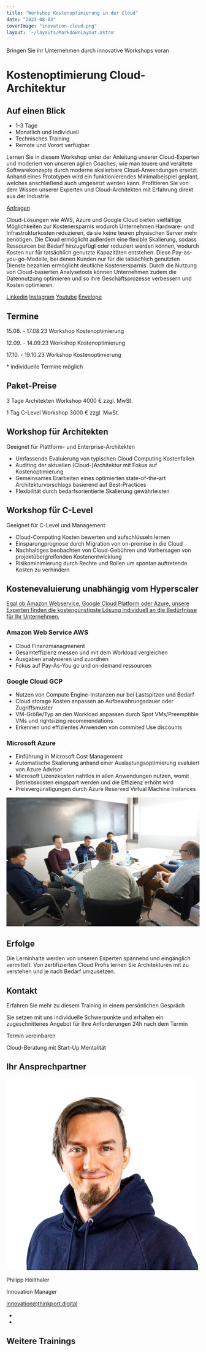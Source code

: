 ```yaml
---
title: "Workshop Kostenoptimierung in der Cloud"
date: "2023-08-03"
coverImage: "inovation-cloud.png"
layout: '~/layouts/MarkdownLayout.astro'
---
```


Bringen Sie ihr Unternehmen durch innovative Workshops voran

# Kostenoptimierung Cloud-Architektur

## Auf einen Blick

* 1-3 Tage
* Monatlich und Individuell
* Technisches Training
* Remote und Vorort verfügbar

Lernen Sie in diesem Workshop unter der Anleitung unserer Cloud-Experten und moderiert von unseren agilen Coaches, wie man teuere und veraltete Softwarekonzepte durch moderne skalierbare Cloud-Anwendungen ersetzt. Anhand eines Prototypen wird ein funktionierendes Minimalbeispiel geplant, welches anschließend auch umgesetzt werden kann. Profitieren Sie von dem Wissen unserer Experten und Cloud-Architekten mit Erfahrung direkt aus der Industrie.

[Anfragen](#sec1)

Cloud-Lösungen wie AWS, Azure und Google Cloud bieten vielfältige Möglichkeiten zur Kostenersparnis wodurch Unternehmen Hardware- und Infrastrukturkosten reduzieren, da sie keine teuren physischen Server mehr benötigen. Die Cloud ermöglicht außerdem eine flexible Skalierung, sodass Ressourcen bei Bedarf hinzugefügt oder reduziert werden können, wodurch Kosten nur für tatsächlich genutzte Kapazitäten entstehen. Diese Pay-as-you-go-Modelle, bei denen Kunden nur für die tatsächlich genutzten Dienste bezahlen ermöglicht deutliche Kostenersparnis. Durch die Nutzung von Cloud-basierten Analysetools können Unternehmen zudem die Datennutzung optimieren und so ihre Geschäftsprozesse verbessern und Kosten optimieren.

[](#linksection)[Linkedin](https://www.linkedin.com/company/11759873) [Instagram](https://www.instagram.com/thinkport/) [Youtube](https://www.youtube.com/channel/UCnke3WYRT6bxuMK2t4jw2qQ) [Envelope](mailto:tdrechsel@thinkport.digital)

## Termine

15.08. - 17.08.23 Workshop Kostenoptimierung

12.09. - 14.09.23 Workshop Kostenoptimierung

17.10. - 19.10.23 Workshop Kostenoptimierung

\* individuelle Termine möglich

## Paket-Preise

3 Tage Architekten Workshop 4000 € zzgl. MwSt.

1 Tag C-Level Workshop 3000 € zzgl. MwSt.

## Workshop für Architekten

Geeignet für Plattform- und Enterprise-Architekten

* Umfassende Evaluierung von typischen Cloud Computing Kostenfallen
* Auditing der aktuellen (Cloud-)Architektur mit Fokus auf Kostenoptimierung
* Gemeinsames Erarbeiten eines optimierten state-of-the-art Architekturvorschlags basierend auf Best-Practices
* Flexibilität durch bedarfsorientierte Skalierung gewährleisten

## Workshop für C-Level

Geeignet für C-Level und Management

* Cloud-Computing Kosten bewerten und aufschlüsseln lernen
* Einsparungprognose durch Migration von on-premise in die Cloud
* Nachhaltiges beobachten von Cloud-Gebühren und Vorhersagen von projektübergreifenden Kostenentwicklung
* Risikominimierung durch Rechte und Rollen um spontan auftretende Kosten zu verhindern

## Kostenevaluierung unabhängig vom Hyperscaler

[Egal ob Amazon Webservice, Google Cloud Platform oder Azure, unsere Experten finden die kostengünstigste Lösung individuell an die Bedürfnisse für Ihr Unternehmen.](https://www.hashicorp.com/)

### Amazon Web Service AWS

* Cloud Finanzmanagmenent
* Gesamteffizienz messen und mit dem Workload vergleichen
* Ausgaben analysieren und zuordnen
* Fokus auf Pay-As-You go und on-demand ressourcen

### Google Cloud GCP

* Nutzen von Compute Engine-Instanzen nur bei Lastspitzen und Bedarf
* Cloud storage Kosten anpassen an Aufbewahrungsdauer oder Zugriffsmuster
* VM-Größe/Typ an den Workload anpassen durch Spot VMs/Preemptible VMs und rightsizing recommendations
* Erkennen und effizientes Anwenden von commited Use discounts

### Microsoft Azure

* Einführung in Microsoft Cost Management
* Automatische Skalierung anhand einer Auslastungsoptimierung evaluiert von Azure Advisor
* Microsoft Lizenzkosten nahtlos in allen Anwendungen nutzen, womit Betriebskosten eingspart werden und die Effizienz erhöht wird
* Preisvergünstigungen durch Azure Reserved Virtual Machine Instances

![](images/DSC01530-1024x683.jpg)

## Erfolge

Die Lerninhalte werden von unseren Experten spannend und eingänglich vermittelt. Von zertifizierten Cloud Profis lernen Sie Architekturen mit zu verstehen und je nach Bedarf umzusetzen.

## Kontakt

Erfahren Sie mehr zu diesem Training in einem persönlichen Gespräch

Sie setzen mit uns individuelle Schwerpunkte und erhalten ein zugeschnittenes Angebot für Ihre Anforderungen 24h nach dem Termin

Termin vereinbaren

Cloud-Beratung mit Start-Up Mentalität

## Ihr Ansprechpartner

![portrait Philipp](images/Philipp3.png)

Philipp Höllthaler

Innovation Manager

[innovation@thinkport.digital](mailto:dfries@thinkport.digital)

*  [](https://www.linkedin.com/in/philipp-h%C3%B6llthaler-038b731b7/)
*  [](https://www.xing.com/profile/Philipp_Hoellthaler/cv)

## Weitere Trainings
